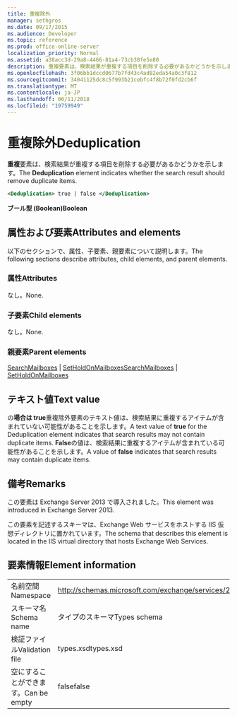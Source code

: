 ```yaml
---
title: 重複除外
manager: sethgros
ms.date: 09/17/2015
ms.audience: Developer
ms.topic: reference
ms.prod: office-online-server
localization_priority: Normal
ms.assetid: a38acc3d-29a8-4466-81a4-73cb30fe5e80
description: 重複要素は、検索結果が重複する項目を削除する必要があるかどうかを示します。
ms.openlocfilehash: 3f06bb1dccd0677b7fd43c4ad82eda54a0c3f812
ms.sourcegitcommit: 34041125dc8c5f993b21cebfc4f8b72f0fd2cb6f
ms.translationtype: MT
ms.contentlocale: ja-JP
ms.lasthandoff: 06/11/2018
ms.locfileid: "19759949"
---
```

# <a name="deduplication"></a><span data-ttu-id="243c7-103">重複除外</span><span class="sxs-lookup"><span data-stu-id="243c7-103">Deduplication</span></span>

<span data-ttu-id="243c7-104">**重複**要素は、検索結果が重複する項目を削除する必要があるかどうかを示します。</span><span class="sxs-lookup"><span data-stu-id="243c7-104">The **Deduplication** element indicates whether the search result should remove duplicate items.</span></span> 
  
```XML
<Deduplication> true | false </Deduplication>
```

<span data-ttu-id="243c7-105">**ブール型 (Boolean)**</span><span class="sxs-lookup"><span data-stu-id="243c7-105">**Boolean**</span></span>

## <a name="attributes-and-elements"></a><span data-ttu-id="243c7-106">属性および要素</span><span class="sxs-lookup"><span data-stu-id="243c7-106">Attributes and elements</span></span>

<span data-ttu-id="243c7-107">以下のセクションで、属性、子要素、親要素について説明します。</span><span class="sxs-lookup"><span data-stu-id="243c7-107">The following sections describe attributes, child elements, and parent elements.</span></span>
  
### <a name="attributes"></a><span data-ttu-id="243c7-108">属性</span><span class="sxs-lookup"><span data-stu-id="243c7-108">Attributes</span></span>

<span data-ttu-id="243c7-109">なし。</span><span class="sxs-lookup"><span data-stu-id="243c7-109">None.</span></span>
  
### <a name="child-elements"></a><span data-ttu-id="243c7-110">子要素</span><span class="sxs-lookup"><span data-stu-id="243c7-110">Child elements</span></span>

<span data-ttu-id="243c7-111">なし。</span><span class="sxs-lookup"><span data-stu-id="243c7-111">None.</span></span>
  
### <a name="parent-elements"></a><span data-ttu-id="243c7-112">親要素</span><span class="sxs-lookup"><span data-stu-id="243c7-112">Parent elements</span></span>

<span data-ttu-id="243c7-113">[SearchMailboxes](searchmailboxes.md) | [SetHoldOnMailboxes](setholdonmailboxes.md)</span><span class="sxs-lookup"><span data-stu-id="243c7-113">[SearchMailboxes](searchmailboxes.md) | [SetHoldOnMailboxes](setholdonmailboxes.md)</span></span>
  
## <a name="text-value"></a><span data-ttu-id="243c7-114">テキスト値</span><span class="sxs-lookup"><span data-stu-id="243c7-114">Text value</span></span>

<span data-ttu-id="243c7-115">の**場合は true**重複除外要素のテキスト値は、検索結果に重複するアイテムが含まれていない可能性があることを示します。</span><span class="sxs-lookup"><span data-stu-id="243c7-115">A text value of **true** for the Deduplication element indicates that search results may not contain duplicate items.</span></span> <span data-ttu-id="243c7-116">**False**の値は、検索結果に重複するアイテムが含まれている可能性があることを示します。</span><span class="sxs-lookup"><span data-stu-id="243c7-116">A value of **false** indicates that search results may contain duplicate items.</span></span> 
  
## <a name="remarks"></a><span data-ttu-id="243c7-117">備考</span><span class="sxs-lookup"><span data-stu-id="243c7-117">Remarks</span></span>

<span data-ttu-id="243c7-118">この要素は Exchange Server 2013 で導入されました。</span><span class="sxs-lookup"><span data-stu-id="243c7-118">This element was introduced in Exchange Server 2013.</span></span>
  
<span data-ttu-id="243c7-119">この要素を記述するスキーマは、Exchange Web サービスをホストする IIS 仮想ディレクトリに置かれています。</span><span class="sxs-lookup"><span data-stu-id="243c7-119">The schema that describes this element is located in the IIS virtual directory that hosts Exchange Web Services.</span></span>
  
## <a name="element-information"></a><span data-ttu-id="243c7-120">要素情報</span><span class="sxs-lookup"><span data-stu-id="243c7-120">Element information</span></span>

|||
|:-----|:-----|
|<span data-ttu-id="243c7-121">名前空間</span><span class="sxs-lookup"><span data-stu-id="243c7-121">Namespace</span></span>  <br/> |http://schemas.microsoft.com/exchange/services/2006/types  <br/> |
|<span data-ttu-id="243c7-122">スキーマ名</span><span class="sxs-lookup"><span data-stu-id="243c7-122">Schema name</span></span>  <br/> |<span data-ttu-id="243c7-123">タイプのスキーマ</span><span class="sxs-lookup"><span data-stu-id="243c7-123">Types schema</span></span>  <br/> |
|<span data-ttu-id="243c7-124">検証ファイル</span><span class="sxs-lookup"><span data-stu-id="243c7-124">Validation file</span></span>  <br/> |<span data-ttu-id="243c7-125">types.xsd</span><span class="sxs-lookup"><span data-stu-id="243c7-125">types.xsd</span></span>  <br/> |
|<span data-ttu-id="243c7-126">空にすることができます。</span><span class="sxs-lookup"><span data-stu-id="243c7-126">Can be empty</span></span>  <br/> |<span data-ttu-id="243c7-127">false</span><span class="sxs-lookup"><span data-stu-id="243c7-127">false</span></span>  <br/> |
   

